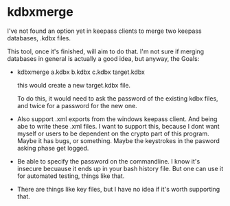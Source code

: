 kdbxmerge
=========

I've not found an option yet in keepass clients
to merge two keepass databases, .kdbx files.

This tool, once it's finished, will aim to 
do that. I'm not sure if merging databases in 
general is actually a good idea, but 
anyway, the Goals:

* kdbxmerge a.kdbx b.kdbx c.kdbx target.kdbx
  
  this would create a new target.kdbx file.
  
  To do this, it would need to ask the password
  of the existing kdbx files, and twice for
  a password for the new one.
* Also support .xml exports from the windows
  keepass client. And being abe to write these
  .xml files. I want to support this, because
  I dont want myself or users to be dependent
  on the crypto part of this program. Maybe it
  has bugs, or something. Maybe the keystrokes
  in the pasword asking phase get logged.
* Be able to specify the password on the 
  commandline. I know it's insecure becuause
  it ends up in your bash history file. But one
  can use it for automated testing, things like that.
* There are things like key files, but I have no idea
  if it's worth supporting that.
